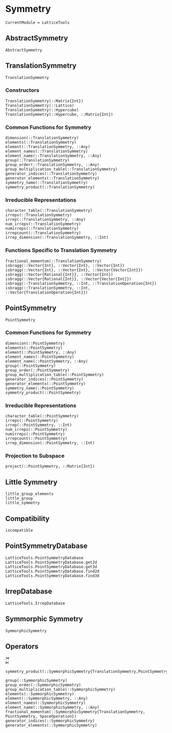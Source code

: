 # Symmetry

```@meta
CurrentModule = LatticeTools
```


## AbstractSymmetry

```@docs
AbstractSymmetry
```

## TranslationSymmetry

```@docs
TranslationSymmetry
```

### Constructors
```@docs
TranslationSymmetry(::Matrix{Int})
TranslationSymmetry(::Lattice)
TranslationSymmetry(::Hypercube)
TranslationSymmetry(::Hypercube, ::Matrix{Int})
```

### Common Functions for Symmetry
```@docs
dimension(::TranslationSymmetry)
elements(::TranslationSymmetry)
element(::TranslationSymmetry, ::Any)
element_names(::TranslationSymmetry)
element_name(::TranslationSymmetry, ::Any)
group(::TranslationSymmetry)
group_order(::TranslationSymmetry, ::Any)
group_multiplication_table(::TranslationSymmetry)
generator_indices(::TranslationSymmetry)
generator_elements(::TranslationSymmetry)
symmetry_name(::TranslationSymmetry)
symmetry_product(::TranslationSymmetry)
```

### Irreducible Representations
```@docs
character_table(::TranslationSymmetry)
irreps(::TranslationSymmetry)
irrep(::TranslationSymmetry, ::Any)
num_irreps(::TranslationSymmetry)
numirreps(::TranslationSymmetry)
irrepcount(::TranslationSymmetry)
irrep_dimension(::TranslationSymmetry, ::Int)
```

### Functions Specific to Translation Symmetry
```@docs
fractional_momentum(::TranslationSymmetry)
isbragg(::Vector{Int}, ::Vector{Int}, ::Vector{Int})
isbragg(::Vector{Int}, ::Vector{Int}, ::Vector{Vector{Int}})
isbragg(::Vector{Rational{Int}}, ::Vector{Int})
isbragg(::Vector{Rational{Int}}, ::Vector{Vector{Int}})
isbragg(::TranslationSymmetry, ::Int, ::TranslationOperation{Int})
isbragg(::TranslationSymmetry, ::Int, ::Vector{TranslationOperation{Int}})
```

## PointSymmetry

```@docs
PointSymmetry
```

### Common Functions for Symmetry
```@docs
dimension(::PointSymmetry)
elements(::PointSymmetry)
element(::PointSymmetry, ::Any)
element_names(::PointSymmetry)
element_name(::PointSymmetry, ::Any)
group(::PointSymmetry)
group_order(::PointSymmetry)
group_multiplication_table(::PointSymmetry)
generator_indices(::PointSymmetry)
generator_elements(::PointSymmetry)
symmetry_name(::PointSymmetry)
symmetry_product(::PointSymmetry)
```

### Irreducible Representations
```@docs
character_table(::PointSymmetry)
irreps(::PointSymmetry)
irrep(::PointSymmetry, ::Int)
num_irreps(::PointSymmetry)
numirreps(::PointSymmetry)
irrepcount(::PointSymmetry)
irrep_dimension(::PointSymmetry, ::Int)
```

### Projection to Subspace
```@docs
project(::PointSymmetry, ::Matrix{Int})
```

## Little Symmetry

```@docs
little_group_elements
little_group
little_symmetry
```


## Compatibility

```@docs
iscompatible
```


## PointSymmetryDatabase

```@docs
LatticeTools.PointSymmetryDatabase
LatticeTools.PointSymmetryDatabase.get2d
LatticeTools.PointSymmetryDatabase.get3d
LatticeTools.PointSymmetryDatabase.find2d
LatticeTools.PointSymmetryDatabase.find3d
```


## IrrepDatabase

```@docs
LatticeTools.IrrepDatabase
```


## Symmorphic Symmetry

```@docs
SymmorphicSymmetry
```

## Operators

```@docs
⋊
⋉
```

```@docs
symmetry_product(::SymmorphicSymmetry{TranslationSymmetry,PointSymmetry,SpaceOperation{Int}})
```

```@docs
group(::SymmorphicSymmetry)
group_order(::SymmorphicSymmetry)
group_multiplication_table(::SymmorphicSymmetry)
elements(::SymmorphicSymmetry)
element(::SymmorphicSymmetry, ::Any)
element_names(::SymmorphicSymmetry)
element_name(::SymmorphicSymmetry, ::Any)
fractional_momentum(::SymmorphicSymmetry{TranslationSymmetry, PointSymmetry, SpaceOperation})
generator_indices(::SymmorphicSymmetry)
generator_elements(::SymmorphicSymmetry)
```

